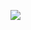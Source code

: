 ﻿[![](https://www.herokucdn.com/deploy/button.png)](https://heroku.com/deploy?template=https://github.com/lxrip/lhlue)

